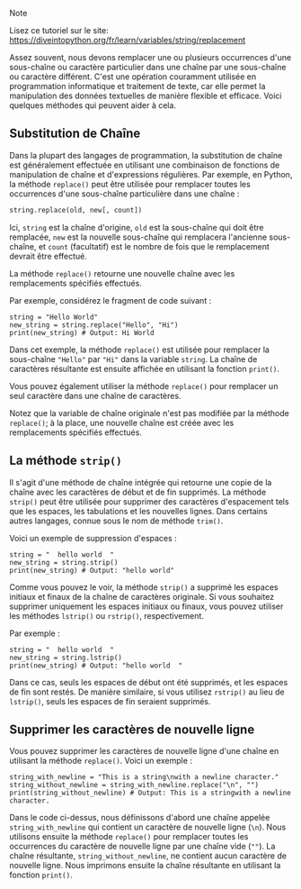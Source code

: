 > [!NOTE]
> Lisez ce tutoriel sur le site: https://diveintopython.org/fr/learn/variables/string/replacement

Assez souvent, nous devons remplacer une ou plusieurs occurrences d'une sous-chaîne ou caractère particulier dans une chaîne par une sous-chaîne ou caractère différent. C'est une opération couramment utilisée en programmation informatique et traitement de texte, car elle permet la manipulation des données textuelles de manière flexible et efficace. Voici quelques méthodes qui peuvent aider à cela.

## Substitution de Chaîne

Dans la plupart des langages de programmation, la substitution de chaîne est généralement effectuée en utilisant une combinaison de fonctions de manipulation de chaîne et d'expressions régulières. Par exemple, en Python, la méthode `replace()` peut être utilisée pour remplacer toutes les occurrences d'une sous-chaîne particulière dans une chaîne :

```python
string.replace(old, new[, count])
```

Ici, `string` est la chaîne d'origine, `old` est la sous-chaîne qui doit être remplacée, `new` est la nouvelle sous-chaîne qui remplacera l'ancienne sous-chaîne, et `count` (facultatif) est le nombre de fois que le remplacement devrait être effectué.

La méthode `replace()` retourne une nouvelle chaîne avec les remplacements spécifiés effectués.

Par exemple, considérez le fragment de code suivant :

```python3
string = "Hello World"
new_string = string.replace("Hello", "Hi")
print(new_string) # Output: Hi World
```

Dans cet exemple, la méthode `replace()` est utilisée pour remplacer la sous-chaîne `"Hello"` par `"Hi"` dans la variable `string`. La chaîne de caractères résultante est ensuite affichée en utilisant la fonction `print()`.

Vous pouvez également utiliser la méthode `replace()` pour remplacer un seul caractère dans une chaîne de caractères.

Notez que la variable de chaîne originale n'est pas modifiée par la méthode `replace()`; à la place, une nouvelle chaîne est créée avec les remplacements spécifiés effectués.

## La méthode `strip()`

Il s'agit d'une méthode de chaîne intégrée qui retourne une copie de la chaîne avec les caractères de début et de fin supprimés. La méthode `strip()` peut être utilisée pour supprimer des caractères d'espacement tels que les espaces, les tabulations et les nouvelles lignes. Dans certains autres langages, connue sous le nom de méthode `trim()`.

Voici un exemple de suppression d'espaces :

```python3
string = "  hello world  "
new_string = string.strip()
print(new_string) # Output: "hello world"
```

Comme vous pouvez le voir, la méthode `strip()` a supprimé les espaces initiaux et finaux de la chaîne de caractères originale. Si vous souhaitez supprimer uniquement les espaces initiaux ou finaux, vous pouvez utiliser les méthodes `lstrip()` ou `rstrip()`, respectivement.

Par exemple :

```python3
string = "  hello world  "
new_string = string.lstrip()
print(new_string) # Output: "hello world  "
```

Dans ce cas, seuls les espaces de début ont été supprimés, et les espaces de fin sont restés. De manière similaire, si vous utilisez `rstrip()` au lieu de `lstrip()`, seuls les espaces de fin seraient supprimés.

## Supprimer les caractères de nouvelle ligne

Vous pouvez supprimer les caractères de nouvelle ligne d'une chaîne en utilisant la méthode `replace()`. Voici un exemple :

```python3
string_with_newline = "This is a string\nwith a newline character."
string_without_newline = string_with_newline.replace("\n", "")
print(string_without_newline) # Output: This is a stringwith a newline character.
```

Dans le code ci-dessus, nous définissons d'abord une chaîne appelée `string_with_newline` qui contient un caractère de nouvelle ligne (`\n`). Nous utilisons ensuite la méthode `replace()` pour remplacer toutes les occurrences du caractère de nouvelle ligne par une chaîne vide (`""`). La chaîne résultante, `string_without_newline`, ne contient aucun caractère de nouvelle ligne. Nous imprimons ensuite la chaîne résultante en utilisant la fonction `print()`.
